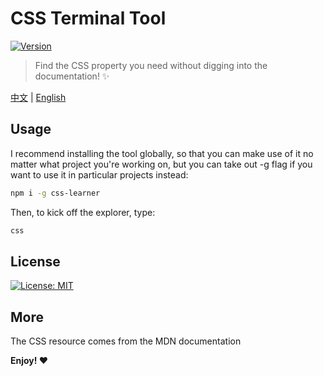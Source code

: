 # CSS Terminal Tool

[![Version](https://runkit.io/bokub/npm-version/branches/master/css-learner?style=flat)](https://www.npmjs.com/package/css-learner)

> Find the CSS property you need without digging into the documentation! ✨

[中文](https://github.com/babyAnnie/css-learner/blob/master/README.cn.md) | [English](https://github.com/babyAnnie/css-learner/blob/master/README.md)

## Usage

I recommend installing the tool globally, so that you can make use of it no matter what project you're working on, but you can take out -g flag if you want to use it in particular projects instead:
```sh
npm i -g css-learner
```

Then, to kick off the explorer, type:
```sh
css
```

## License

[![License: MIT](https://img.shields.io/badge/License-MIT-lightgrey.svg)](https://github.com/babyAnnie/css-learner/blob/master/LICENSE)


## More

The CSS resource comes from the MDN documentation

**Enjoy! ❤**